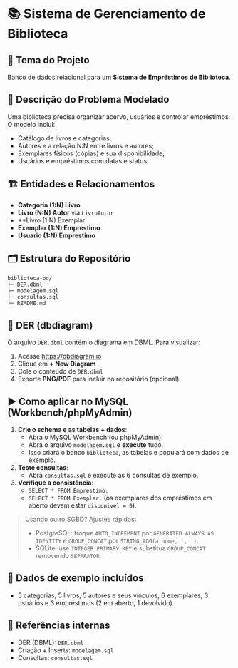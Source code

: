# 📚 Sistema de Gerenciamento de Biblioteca

## 📌 Tema do Projeto
Banco de dados relacional para um **Sistema de Empréstimos de Biblioteca**.

## 📝 Descrição do Problema Modelado
Uma biblioteca precisa organizar acervo, usuários e controlar empréstimos. O modelo inclui:
- Catálogo de livros e categorias;
- Autores e a relação N:N entre livros e autores;
- Exemplares físicos (cópias) e sua disponibilidade;
- Usuários e empréstimos com datas e status.

## 🏗️ Entidades e Relacionamentos
- **Categoria (1:N) Livro**
- **Livro (N:N) Autor** via `LivroAutor`
- **Livro (1:N) Exemplar`
- **Exemplar (1:N) Emprestimo**
- **Usuario (1:N) Emprestimo**

## 🗂 Estrutura do Repositório
```
biblioteca-bd/
├─ DER.dbml
├─ modelagem.sql
├─ consultas.sql
└─ README.md
```

## 🧩 DER (dbdiagram)
O arquivo `DER.dbml` contém o diagrama em DBML. Para visualizar:
1. Acesse https://dbdiagram.io
2. Clique em **+ New Diagram**
3. Cole o conteúdo de `DER.dbml`
4. Exporte **PNG/PDF** para incluir no repositório (opcional).

## ▶️ Como aplicar no MySQL (Workbench/phpMyAdmin)
1. **Crie o schema e as tabelas + dados**:
   - Abra o MySQL Workbench (ou phpMyAdmin).
   - Abra o arquivo `modelagem.sql` e **execute** tudo.
   - Isso criará o banco `biblioteca`, as tabelas e populará com dados de exemplo.
2. **Teste consultas**:
   - Abra `consultas.sql` e execute as 6 consultas de exemplo.
3. **Verifique a consistência**:
   - `SELECT * FROM Emprestimo;`
   - `SELECT * FROM Exemplar;` (os exemplares dos empréstimos em aberto devem estar `disponivel = 0`).

> Usando outro SGBD? Ajustes rápidos:
> - PostgreSQL: troque `AUTO_INCREMENT` por `GENERATED ALWAYS AS IDENTITY` e `GROUP_CONCAT` por `STRING_AGG(a.nome, ', ')`.
> - SQLite: use `INTEGER PRIMARY KEY` e substitua `GROUP_CONCAT` removendo `SEPARATOR`.

## 🧪 Dados de exemplo incluídos
- 5 categorias, 5 livros, 5 autores e seus vínculos, 6 exemplares, 3 usuários e 3 empréstimos (2 em aberto, 1 devolvido).

## 📎 Referências internas
- DER (DBML): `DER.dbml`
- Criação + Inserts: `modelagem.sql`
- Consultas: `consultas.sql`
